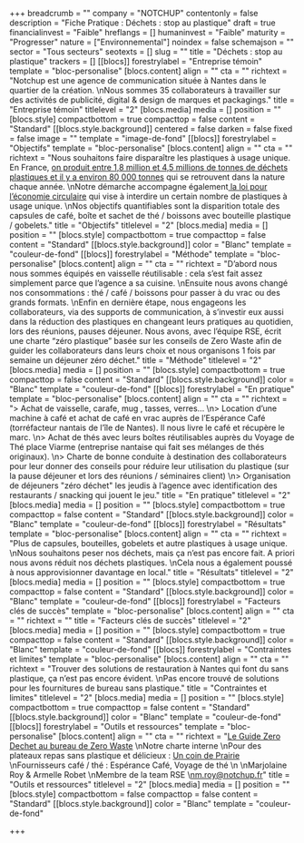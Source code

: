 +++
breadcrumb = ""
company = "NOTCHUP"
contentonly = false
description = "Fiche Pratique : Déchets : stop au plastique"
draft = true
financialinvest = "Faible"
hreflangs = []
humaninvest = "Faible"
maturity = "Progresser"
nature = ["Environnemental"]
noindex = false
schemajson = ""
sector = "Tous secteurs"
seotexts = []
slug = ""
title = "Déchets : stop au plastique"
trackers = []
[[blocs]]
forestrylabel = "Entreprise témoin"
template = "bloc-personalise"
[blocs.content]
align = ""
cta = ""
richtext = "Notchup est une agence de communication située à Nantes dans le quartier de la création.  \nNous sommes 35 collaborateurs à travailler sur des activités de publicité, digital & design de marques et packagings."
title = "Entreprise témoin"
titlelevel = "2"
[blocs.media]
media = []
position = ""
[blocs.style]
compactbottom = true
compacttop = false
content = "Standard"
[[blocs.style.background]]
centered = false
darken = false
fixed = false
image = ""
template = "image-de-fond"
[[blocs]]
forestrylabel = "Objectifs"
template = "bloc-personalise"
[blocs.content]
align = ""
cta = ""
richtext = "Nous souhaitons faire disparaître les plastiques à usage unique. En France, [on produit entre 1,8 million et 4,5 millions de tonnes de déchets plastiques et il y a environ 80 000 tonnes](https://www.leparisien.fr/environnement/recycles-incineres-que-fait-la-france-de-ses-dechets-plastiques-08-06-2019-8089176.php) qui se retrouvent dans la nature chaque année.  \nNotre démarche accompagne également[ la loi pour l’économie circulaire](https://www.zerowastefrance.org/plastique-jetables-point-interdictions/) qui vise à interdire un certain nombre de plastiques à usage unique.  \nNos objectifs quantifiables sont la disparition totale des capsules de café, boîte et sachet de thé / boissons avec bouteille plastique / gobelets."
title = "Objectifs"
titlelevel = "2"
[blocs.media]
media = []
position = ""
[blocs.style]
compactbottom = true
compacttop = false
content = "Standard"
[[blocs.style.background]]
color = "Blanc"
template = "couleur-de-fond"
[[blocs]]
forestrylabel = "Méthode"
template = "bloc-personalise"
[blocs.content]
align = ""
cta = ""
richtext = "D’abord nous nous sommes équipés en vaisselle réutilisable : cela s’est fait assez simplement parce que l’agence a sa cuisine.  \nEnsuite nous avons changé nos consommations : thé / café / boissons pour passer à du vrac ou des grands formats.  \nEnfin en dernière étape, nous engageons les collaborateurs, via des supports de communication, à s’investir eux aussi dans la réduction des plastiques en changeant leurs pratiques au quotidien, lors des réunions, pauses déjeuner. Nous avons, avec l’équipe RSE, écrit une charte “zéro plastique” basée sur les conseils de Zero Waste afin de guider les collaborateurs dans leurs choix et nous organisons 1 fois par semaine un déjeuner zéro déchet."
title = "Méthode"
titlelevel = "2"
[blocs.media]
media = []
position = ""
[blocs.style]
compactbottom = true
compacttop = false
content = "Standard"
[[blocs.style.background]]
color = "Blanc"
template = "couleur-de-fond"
[[blocs]]
forestrylabel = "En pratique"
template = "bloc-personalise"
[blocs.content]
align = ""
cta = ""
richtext = "> Achat de vaisselle, carafe, mug , tasses, verres...  \n> Location d’une machine à café et achat de café en vrac auprès de l’Espérance Café (torréfacteur nantais de l’île de Nantes). Il nous livre le café et récupère le marc.  \n> Achat de thés avec leurs boîtes réutilisables auprès du Voyage de Thé place Viarme (entreprise nantaise qui fait ses mélanges de thés originaux).  \n> Charte de bonne conduite à destination des collaborateurs pour leur donner des conseils pour réduire leur utilisation du plastique (sur la pause déjeuner et lors des réunions / séminaires client)  \n> Organisation de déjeuners \"zéro déchet\" les jeudis à l’agence avec identification des restaurants / snacking qui jouent le jeu."
title = "En pratique"
titlelevel = "2"
[blocs.media]
media = []
position = ""
[blocs.style]
compactbottom = true
compacttop = false
content = "Standard"
[[blocs.style.background]]
color = "Blanc"
template = "couleur-de-fond"
[[blocs]]
forestrylabel = "Résultats"
template = "bloc-personalise"
[blocs.content]
align = ""
cta = ""
richtext = "Plus de capsules, bouteilles, gobelets et autre plastiques à usage unique.  \nNous souhaitons peser nos déchets, mais ça n’est pas encore fait. A priori nous avons réduit nos déchets plastiques.  \nCela nous a également poussé à nous approvisionner davantage en local."
title = "Résultats"
titlelevel = "2"
[blocs.media]
media = []
position = ""
[blocs.style]
compactbottom = true
compacttop = false
content = "Standard"
[[blocs.style.background]]
color = "Blanc"
template = "couleur-de-fond"
[[blocs]]
forestrylabel = "Facteurs clés de succès"
template = "bloc-personalise"
[blocs.content]
align = ""
cta = ""
richtext = ""
title = "Facteurs clés de succès"
titlelevel = "2"
[blocs.media]
media = []
position = ""
[blocs.style]
compactbottom = true
compacttop = false
content = "Standard"
[[blocs.style.background]]
color = "Blanc"
template = "couleur-de-fond"
[[blocs]]
forestrylabel = "Contraintes et limites"
template = "bloc-personalise"
[blocs.content]
align = ""
cta = ""
richtext = "Trouver des solutions de restauration à Nantes qui font du sans plastique, ça n’est pas encore évident.  \nPas encore trouvé de solutions pour les fournitures de bureau sans plastique."
title = "Contraintes et limites"
titlelevel = "2"
[blocs.media]
media = []
position = ""
[blocs.style]
compactbottom = true
compacttop = false
content = "Standard"
[[blocs.style.background]]
color = "Blanc"
template = "couleur-de-fond"
[[blocs]]
forestrylabel = "Outils et ressources"
template = "bloc-personalise"
[blocs.content]
align = ""
cta = ""
richtext = "[Le Guide Zero Dechet au bureau de Zero Waste](https://www.zerowastefrance.org/publication/zero-dechet-au-bureau/)  \nNotre charte interne  \nPour des plateaux repas sans plastique et délicieux : [Un coin de Prairie](http://www.uncoindeprairie.com/)  \nFournisseurs café / thé : Espérance Café, Voyage de thé  \n  \nMarjolaine Roy & Armelle Robet  \nMembre de la team RSE  \nm.roy@notchup.fr"
title = "Outils et ressources"
titlelevel = "2"
[blocs.media]
media = []
position = ""
[blocs.style]
compactbottom = false
compacttop = false
content = "Standard"
[[blocs.style.background]]
color = "Blanc"
template = "couleur-de-fond"

+++
